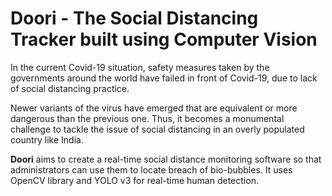 # Doori - The Social Distancing Tracker built using Computer Vision

In the current Covid-19 situation, safety measures taken by the governments around the world have failed in front of Covid-19, due to lack of social distancing practice.

Newer variants of the virus have emerged that are equivalent or more dangerous than the previous one. Thus, it becomes a monumental challenge to tackle the issue of social distancing in an overly populated country like India. 

__Doori__ aims to create a real-time social distance monitoring software so that administrators can use them to locate breach of bio-bubbles. It uses OpenCV library and YOLO v3 for real-time human detection.


